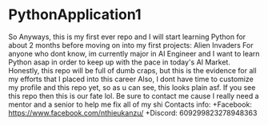# PythonApplication1
So Anyways, this is my first ever repo and I will start learning Python for about 2 months before moving on into my first projects: Alien Invaders
For anyone who dont know, im currently major in AI Engineer and I want to learn Python asap in order to keep up with the pace in today's AI Market.
Honestly, this repo will be full of dumb craps, but this is the evidence for all my efforts that I placed into this career
Also, I dont have time to customize my profile and this repo yet, so as u can see, this looks plain asf.
If you see this repo then this is our fate lol.
Be sure to contact me cause I really need a mentor and a senior to help me fix all of my shi
  Contacts info: 
    +Facebook: https://www.facebook.com/nthieukanzu/
    +Discord: 609299823278948363
    

